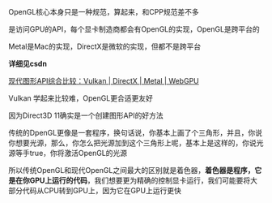 OpenGL核心本身只是一种规范，算起来，和CPP规范差不多

是访问GPU的API，每个显卡制造商都会有OpenGL的实现，OpenGL是跨平台的

Metal是Mac的实现，DirectX是微软的实现，但都不是跨平台

**详细见csdn**

[现代图形API综合比较：Vulkan | DirectX | Metal | WebGPU](https://blog.csdn.net/shebao3333/article/details/137948965)

Vulkan 学起来比较难，OpenGL更合适更友好



因为Direct3D 11确实是一个创建图形API的好方法



传统的DpenGL更像是一套程序，换句话说，你基本上画了个三角形，并且，你说你想要光源，那么，你怎么把光源加到这个三角形上呢，基本上是这样的，你说光源等手true，你将激活OpenGL的光源

所以传统OpenGL和现代OpenGL之间最大的区别就是着色器，**着色器是程序，它是在你GPU上运行的代码**，我们想要更为精确的控制显卡运行，我们可能要将大部分代码从CPU转到GPU上，因为它在GPU上运行更快